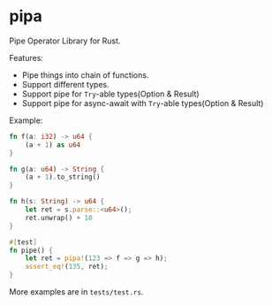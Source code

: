 # pipa

Pipe Operator Library for Rust.

Features:
- Pipe things into chain of functions.
- Support different types.
- Support pipe for `Try`-able types(Option & Result)
- Support pipe for async-await with `Try`-able types(Option & Result)

Example:
```rust
fn f(a: i32) -> u64 {
    (a + 1) as u64
}

fn g(a: u64) -> String {
    (a + 1).to_string()
}

fn h(s: String) -> u64 {
    let ret = s.parse::<u64>();
    ret.unwrap() + 10
}

#[test]
fn pipe() {
    let ret = pipa!(123 => f => g => h);
    assert_eq!(135, ret);
}
```

More examples are in `tests/test.rs`.
